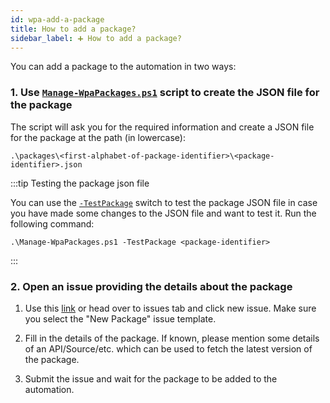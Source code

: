```yaml
---
id: wpa-add-a-package
title: How to add a package?
sidebar_label: ➕ How to add a package?
---
```


You can add a package to the automation in two ways:

### 1. Use [`Manage-WpaPackages.ps1`][wpa-pkgs-script] script to create the JSON file for the package

The script will ask you for the required information and create a JSON file for the package at the path (in lowercase):

```text
.\packages\<first-alphabet-of-package-identifier>\<package-identifier>.json
```

:::tip Testing the package json file

You can use the [`-TestPackage`][wpa-pkgs-script] switch to test the package JSON file in case you have made some changes to the JSON file and want to test it. Run the following command:

```pwsh
.\Manage-WpaPackages.ps1 -TestPackage <package-identifier>
```

:::

### 2. Open an issue providing the details about the package

1. Use this [link][new-package-issue] or head over to issues tab and click new issue. Make sure you select the "New Package" issue template.

2. Fill in the details of the package. If known, please mention some details of an API/Source/etc. which can be used to fetch the latest version of the package.

3. Submit the issue and wait for the package to be added to the automation.

[wpa-pkgs-script]: https://github.com/vedantmgoyal2009/vedantmgoyal2009/blob/-/tools/New-Package.ps1
[new-package-issue]: https://github.com/vedantmgoyal2009/vedantmgoyal2009/issues/new?assignees=vedantmgoyal2009&labels=new+package&template=package_request.yml&title=%5BNew+Package%5D%3A+
